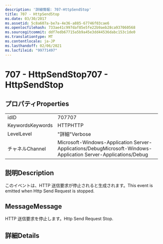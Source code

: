 ```yaml
---
description: '詳細情報: 707-HttpSendStop'
title: 707 - HttpSendStop
ms.date: 03/30/2017
ms.assetid: 5c8a607a-be7a-4e36-a885-67746f03cae6
ms.openlocfilehash: 733ae41c997daf85e5fe22b9aeb28ca937060568
ms.sourcegitcommit: ddf7edb67715a5b9a45e3dd44536dabc153c1de0
ms.translationtype: MT
ms.contentlocale: ja-JP
ms.lasthandoff: 02/06/2021
ms.locfileid: "99771497"
---
```

# <a name="707---httpsendstop"></a><span data-ttu-id="b4977-103">707 - HttpSendStop</span><span class="sxs-lookup"><span data-stu-id="b4977-103">707 - HttpSendStop</span></span>

## <a name="properties"></a><span data-ttu-id="b4977-104">プロパティ</span><span class="sxs-lookup"><span data-stu-id="b4977-104">Properties</span></span>  
  
|||  
|-|-|  
|<span data-ttu-id="b4977-105">id</span><span class="sxs-lookup"><span data-stu-id="b4977-105">ID</span></span>|<span data-ttu-id="b4977-106">707</span><span class="sxs-lookup"><span data-stu-id="b4977-106">707</span></span>|  
|<span data-ttu-id="b4977-107">Keywords</span><span class="sxs-lookup"><span data-stu-id="b4977-107">Keywords</span></span>|<span data-ttu-id="b4977-108">HTTP</span><span class="sxs-lookup"><span data-stu-id="b4977-108">HTTP</span></span>|  
|<span data-ttu-id="b4977-109">Level</span><span class="sxs-lookup"><span data-stu-id="b4977-109">Level</span></span>|<span data-ttu-id="b4977-110">"詳細"</span><span class="sxs-lookup"><span data-stu-id="b4977-110">Verbose</span></span>|  
|<span data-ttu-id="b4977-111">チャネル</span><span class="sxs-lookup"><span data-stu-id="b4977-111">Channel</span></span>|<span data-ttu-id="b4977-112">Microsoft-Windows-Application Server-Applications/Debug</span><span class="sxs-lookup"><span data-stu-id="b4977-112">Microsoft-Windows-Application Server-Applications/Debug</span></span>|  
  
## <a name="description"></a><span data-ttu-id="b4977-113">説明</span><span class="sxs-lookup"><span data-stu-id="b4977-113">Description</span></span>  

 <span data-ttu-id="b4977-114">このイベントは、HTTP 送信要求が停止されると生成されます。</span><span class="sxs-lookup"><span data-stu-id="b4977-114">This event is emitted when Http Send Request is stopped.</span></span>  
  
## <a name="message"></a><span data-ttu-id="b4977-115">Message</span><span class="sxs-lookup"><span data-stu-id="b4977-115">Message</span></span>  

 <span data-ttu-id="b4977-116">HTTP 送信要求を停止します。</span><span class="sxs-lookup"><span data-stu-id="b4977-116">Http Send Request Stop.</span></span>  
  
## <a name="details"></a><span data-ttu-id="b4977-117">詳細</span><span class="sxs-lookup"><span data-stu-id="b4977-117">Details</span></span>
